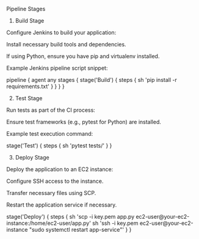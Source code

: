 Pipeline Stages

1. Build Stage

Configure Jenkins to build your application:

Install necessary build tools and dependencies.

If using Python, ensure you have pip and virtualenv installed.

Example Jenkins pipeline script snippet:

pipeline {
    agent any
    stages {
        stage('Build') {
            steps {
                sh 'pip install -r requirements.txt'
            }
        }
    }
}

2. Test Stage

Run tests as part of the CI process:

Ensure test frameworks (e.g., pytest for Python) are installed.

Example test execution command:

stage('Test') {
    steps {
        sh 'pytest tests/'
    }
}

3. Deploy Stage

Deploy the application to an EC2 instance:

Configure SSH access to the instance.

Transfer necessary files using SCP.

Restart the application service if necessary.

stage('Deploy') {
    steps {
        sh 'scp -i key.pem app.py ec2-user@your-ec2-instance:/home/ec2-user/app.py'
        sh 'ssh -i key.pem ec2-user@your-ec2-instance "sudo systemctl restart app-service"'
    }
}

